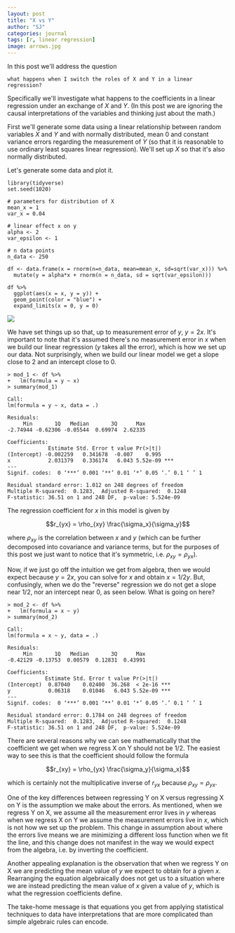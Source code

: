 ```yaml
---
layout: post
title: "X vs Y"
author: "SJ"
categories: journal
tags: [r, linear regression]
image: arrows.jpg
---
```


In this post we'll address the question

    what happens when I switch the roles of X and Y in a linear regression?

Specifically we'll investigate what happens to the coefficients in a linear regression under an exchange of $X$ and $Y$. (In this post we are ignoring the causal interpretations of the variables and thinking just about the math.)

First we'll generate some data using a linear relationship between random variables $X$ and $Y$ and with normally distributed, mean 0 and constant variance errors regarding the measurement of $Y$ (so that it is reasonable to use ordinary least squares linear regression). We'll set up $X$ so that it's also normally distributed.

Let's generate some data and plot it.

```
library(tidyverse)
set.seed(1020)

# parameters for distribution of X
mean_x = 1
var_x = 0.04

# linear effect x on y
alpha <- 2
var_epsilon <- 1

# n data points
n_data <- 250

df <- data.frame(x = rnorm(n=n_data, mean=mean_x, sd=sqrt(var_x))) %>%
  mutate(y = alpha*x + rnorm(n = n_data, sd = sqrt(var_epsilon)))

df %>%
  ggplot(aes(x = x, y = y)) +
  geom_point(color = "blue") +
  expand_limits(x = 0, y = 0)
```

![](https://meticulousdatascience.com/assets/img/x_versus_y_data.png)

We have set things up so that, up to measurement error of $y$, $y = 2x$. It's important to note that it's assumed there's no measurement error in $x$ when we build our linear regression ($y$ takes all the error), which is how we set up our data. Not surprisingly, when we build our linear model we get a slope close to 2 and an intercept close to 0.

```
> mod_1 <- df %>%
+   lm(formula = y ~ x)
> summary(mod_1)

Call:
lm(formula = y ~ x, data = .)

Residuals:
     Min       1Q   Median       3Q      Max 
-2.74944 -0.62306 -0.05544  0.69974  2.62335 

Coefficients:
             Estimate Std. Error t value Pr(>|t|)    
(Intercept) -0.002259   0.341678  -0.007    0.995    
x            2.031379   0.336174   6.043 5.52e-09 ***
---
Signif. codes:  0 ‘***’ 0.001 ‘**’ 0.01 ‘*’ 0.05 ‘.’ 0.1 ‘ ’ 1

Residual standard error: 1.012 on 248 degrees of freedom
Multiple R-squared:  0.1283,  Adjusted R-squared:  0.1248 
F-statistic: 36.51 on 1 and 248 DF,  p-value: 5.524e-09
```

The regression coefficient for $x$ in this model is given by

$$r_{yx} = \rho_{xy} \frac{\sigma_x}{\sigma_y}$$

where $\rho_{xy}$ is the correlation between $x$ and $y$ (which can be further decomposed into covariance and variance terms, but for the purposes of this post we just want to notice that it's symmetric, i.e. $\rho_{xy} = \rho_{yx}$). 

Now, if we just go off the intuition we get from algebra, then we would expect because $y = 2x$, you can solve for $x$ and obtain $x = 1/2 y$. But, confusingly, when we do the "reverse" regression we do not get a slope near 1/2, nor an intercept near 0, as seen below. What is going on here?

```
> mod_2 <- df %>%
+   lm(formula = x ~ y)
> summary(mod_2)

Call:
lm(formula = x ~ y, data = .)

Residuals:
     Min       1Q   Median       3Q      Max 
-0.42129 -0.13753  0.00579  0.12831  0.43991 

Coefficients:
            Estimate Std. Error t value Pr(>|t|)    
(Intercept)  0.87040    0.02400  36.268  < 2e-16 ***
y            0.06318    0.01046   6.043 5.52e-09 ***
---
Signif. codes:  0 ‘***’ 0.001 ‘**’ 0.01 ‘*’ 0.05 ‘.’ 0.1 ‘ ’ 1

Residual standard error: 0.1784 on 248 degrees of freedom
Multiple R-squared:  0.1283,  Adjusted R-squared:  0.1248 
F-statistic: 36.51 on 1 and 248 DF,  p-value: 5.524e-09
```

There are several reasons why we can see mathematically that the coefficient we get when we regress X on Y should not be 1/2. The easiest way to see this is that the coefficient should follow the formula

$$r_{xy} = \rho_{yx} \frac{\sigma_y}{\sigma_x}$$

which is certainly not the multiplicative inverse of $r_{yx}$ because $\rho_{xy} = \rho_{yx}$. 

One of the key differences between regressing Y on X versus regressing X on Y is the assumption we make about the errors. As mentioned, when we regress Y on X, we assume all the measurement error lives in $y$ whereas when we regress X on Y we assume the measurement errors live in $x$, which is not how we set up the problem. This change in assumption about where the errors live means we are minimizing a different loss function when we fit the line, and this change does not manifest in the way we would expect from the algebra, i.e. by inverting the coefficient.

Another appealing explanation is the observation that when we regress Y on X we are predicting the mean value of $y$ we expect to obtain for a given $x$. Rearranging the equation algebraically does not get us to a situation where we are instead predicting the mean value of $x$ given a value of $y$, which is what the regression coefficients define.

The take-home message is that equations you get from applying statistical techniques to data have interpretations that are more complicated than simple algebraic rules can encode.
